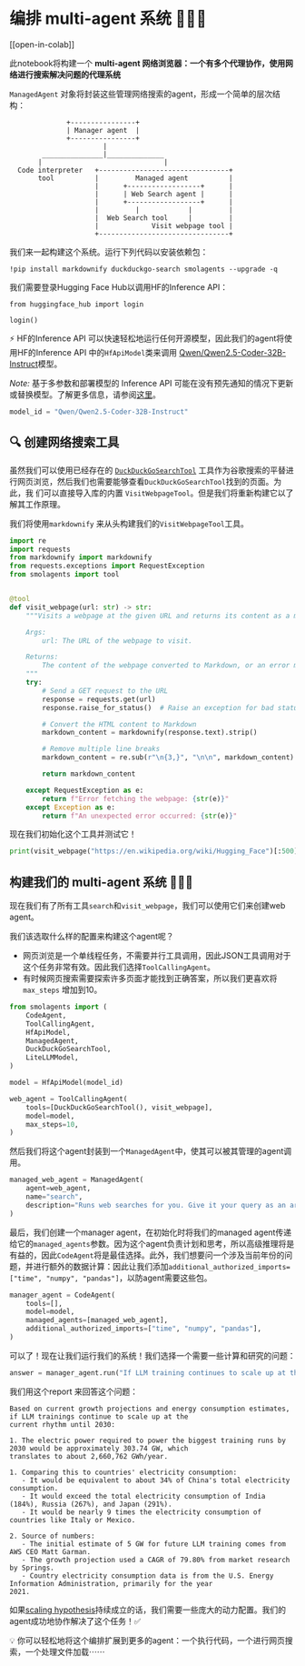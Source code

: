 <!--Copyright 2024 The HuggingFace Team. All rights reserved.

Licensed under the Apache License, Version 2.0 (the "License"); you may not use this file except in compliance with
the License. You may obtain a copy of the License at

http://www.apache.org/licenses/LICENSE-2.0

Unless required by applicable law or agreed to in writing, software distributed under the License is distributed on
an "AS IS" BASIS, WITHOUT WARRANTIES OR CONDITIONS OF ANY KIND, either express or implied. See the License for the
specific language governing permissions and limitations under the License.

⚠️ Note that this file is in Markdown but contain specific syntax for our doc-builder (similar to MDX) that may not be
rendered properly in your Markdown viewer.

-->
# 编排 multi-agent 系统 🤖🤝🤖

[[open-in-colab]]

此notebook将构建一个 **multi-agent 网络浏览器：一个有多个代理协作，使用网络进行搜索解决问题的代理系统**

`ManagedAgent` 对象将封装这些管理网络搜索的agent，形成一个简单的层次结构：

```
              +----------------+
              | Manager agent  |
              +----------------+
                       |
        _______________|______________
       |                              |
  Code interpreter   +--------------------------------+
       tool          |         Managed agent          |
                     |      +------------------+      |
                     |      | Web Search agent |      |
                     |      +------------------+      |
                     |         |            |         |
                     |  Web Search tool     |         |
                     |             Visit webpage tool |
                     +--------------------------------+
```
我们来一起构建这个系统。运行下列代码以安装依赖包：

```
!pip install markdownify duckduckgo-search smolagents --upgrade -q
```

我们需要登录Hugging Face Hub以调用HF的Inference API：

```
from huggingface_hub import login

login()
```

⚡️ HF的Inference API 可以快速轻松地运行任何开源模型，因此我们的agent将使用HF的Inference API
中的`HfApiModel`类来调用
[Qwen/Qwen2.5-Coder-32B-Instruct](https://huggingface.co/Qwen/Qwen2.5-Coder-32B-Instruct)模型。

_Note:_ 基于多参数和部署模型的 Inference API 可能在没有预先通知的情况下更新或替换模型。了解更多信息，请参阅[这里](https://huggingface.co/docs/api-inference/supported-models)。

```py
model_id = "Qwen/Qwen2.5-Coder-32B-Instruct"
```

## 🔍 创建网络搜索工具

虽然我们可以使用已经存在的
[`DuckDuckGoSearchTool`](https://github.com/huggingface/smolagents/blob/main/src/smolagents/default_tools.py#L151-L176)
工具作为谷歌搜索的平替进行网页浏览，然后我们也需要能够查看`DuckDuckGoSearchTool`找到的页面。为此，我
们可以直接导入库的内置
`VisitWebpageTool`。但是我们将重新构建它以了解其工作原理。

我们将使用`markdownify` 来从头构建我们的`VisitWebpageTool`工具。

```py
import re
import requests
from markdownify import markdownify
from requests.exceptions import RequestException
from smolagents import tool


@tool
def visit_webpage(url: str) -> str:
    """Visits a webpage at the given URL and returns its content as a markdown string.

    Args:
        url: The URL of the webpage to visit.

    Returns:
        The content of the webpage converted to Markdown, or an error message if the request fails.
    """
    try:
        # Send a GET request to the URL
        response = requests.get(url)
        response.raise_for_status()  # Raise an exception for bad status codes

        # Convert the HTML content to Markdown
        markdown_content = markdownify(response.text).strip()

        # Remove multiple line breaks
        markdown_content = re.sub(r"\n{3,}", "\n\n", markdown_content)

        return markdown_content

    except RequestException as e:
        return f"Error fetching the webpage: {str(e)}"
    except Exception as e:
        return f"An unexpected error occurred: {str(e)}"
```

现在我们初始化这个工具并测试它！

```py
print(visit_webpage("https://en.wikipedia.org/wiki/Hugging_Face")[:500])
```

## 构建我们的 multi-agent 系统 🤖🤝🤖

现在我们有了所有工具`search`和`visit_webpage`，我们可以使用它们来创建web agent。

我们该选取什么样的配置来构建这个agent呢？
- 网页浏览是一个单线程任务，不需要并行工具调用，因此JSON工具调用对于这个任务非常有效。因此我们选择`ToolCallingAgent`。
- 有时候网页搜索需要探索许多页面才能找到正确答案，所以我们更喜欢将 `max_steps` 增加到10。

```py
from smolagents import (
    CodeAgent,
    ToolCallingAgent,
    HfApiModel,
    ManagedAgent,
    DuckDuckGoSearchTool,
    LiteLLMModel,
)

model = HfApiModel(model_id)

web_agent = ToolCallingAgent(
    tools=[DuckDuckGoSearchTool(), visit_webpage],
    model=model,
    max_steps=10,
)
```

然后我们将这个agent封装到一个`ManagedAgent`中，使其可以被其管理的agent调用。

```py
managed_web_agent = ManagedAgent(
    agent=web_agent,
    name="search",
    description="Runs web searches for you. Give it your query as an argument.",
)
```

最后，我们创建一个manager agent，在初始化时将我们的managed agent传递给它的`managed_agents`参数。因为这个agent负责计划和思考，所以高级推理将是有益的，因此`CodeAgent`将是最佳选择。此外，我们想要问一个涉及当前年份的问题，并进行额外的数据计算：因此让我们添加`additional_authorized_imports=["time", "numpy", "pandas"]`，以防agent需要这些包。

```py
manager_agent = CodeAgent(
    tools=[],
    model=model,
    managed_agents=[managed_web_agent],
    additional_authorized_imports=["time", "numpy", "pandas"],
)
```

可以了！现在让我们运行我们的系统！我们选择一个需要一些计算和研究的问题：

```py
answer = manager_agent.run("If LLM training continues to scale up at the current rhythm until 2030, what would be the electric power in GW required to power the biggest training runs by 2030? What would that correspond to, compared to some countries? Please provide a source for any numbers used.")
```

我们用这个report 来回答这个问题：
```
Based on current growth projections and energy consumption estimates, if LLM trainings continue to scale up at the
current rhythm until 2030:

1. The electric power required to power the biggest training runs by 2030 would be approximately 303.74 GW, which
translates to about 2,660,762 GWh/year.

1. Comparing this to countries' electricity consumption:
   - It would be equivalent to about 34% of China's total electricity consumption.
   - It would exceed the total electricity consumption of India (184%), Russia (267%), and Japan (291%).
   - It would be nearly 9 times the electricity consumption of countries like Italy or Mexico.

2. Source of numbers:
   - The initial estimate of 5 GW for future LLM training comes from AWS CEO Matt Garman.
   - The growth projection used a CAGR of 79.80% from market research by Springs.
   - Country electricity consumption data is from the U.S. Energy Information Administration, primarily for the year
2021.
```

如果[scaling hypothesis](https://gwern.net/scaling-hypothesis)持续成立的话，我们需要一些庞大的动力配置。我们的agent成功地协作解决了这个任务！✅

💡 你可以轻松地将这个编排扩展到更多的agent：一个执行代码，一个进行网页搜索，一个处理文件加载⋯⋯
